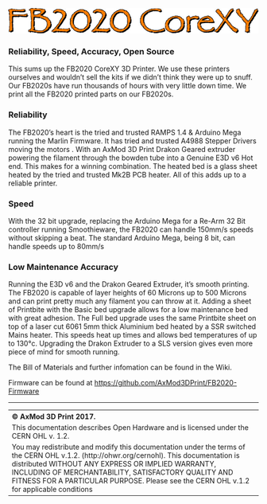 <img src="https://raw.githubusercontent.com/AxMod3DPrint/FB2020/master/Images/FB2020_logo.jpg" />

<h3>Reliability, Speed, Accuracy, Open Source</h3>

This sums up the FB2020 CoreXY 3D Printer. We use these printers ourselves and wouldn’t sell the kits if we didn’t think they were up to snuff. Our FB2020s have run thousands of hours with very little down time. We print all the FB2020 printed parts on our FB2020s.

<h3>Reliability</h3>

The FB2020’s heart is the tried and trusted RAMPS 1.4 & Arduino Mega running the Marlin Firmware. It has tried and trusted A4988 Stepper Drivers moving the motors . With an AxMod 3D Print Drakon Geared extruder powering the filament through the bowden tube into a Genuine E3D v6 Hot end. This makes for a winning combination. The heated bed is a glass sheet heated by the tried and trusted Mk2B PCB heater. All of this adds up to a reliable printer.

<h3>Speed</h3>

With the 32 bit upgrade, replacing the Arduino Mega for a Re-Arm 32 Bit controller running Smoothieware, the FB2020 can handle 150mm/s speeds without skipping a beat. The standard Arduino Mega, being 8 bit, can handle speeds up to 80mm/s

<h3>Low Maintenance Accuracy</h3>

Running the E3D v6 and the Drakon Geared Extruder, it’s smooth printing. The FB2020 is capable of layer heights of 60 Microns up to 500 Microns and can print pretty much any filament you can throw at it. Adding a sheet of Printbite with the Basic bed upgrade allows for a low maintenance bed with great adhesion. The Full bed upgrade uses the same Printbite sheet on top of a laser cut 6061 5mm thick Aluminium bed heated by a SSR switched Mains heater. This speeds heat up times and allows bed temperatures of up to 130°c.  Upgrading the Drakon Extruder to a SLS version gives even more piece of mind for smooth running.

The Bill of Materials and further infomation can be found in the Wiki.

Firmware can be found at https://github.com/AxMod3DPrint/FB2020-Firmware

<hr />
<table border="0px">
<th align="left">
&copy; AxMod 3D Print 2017.
</th>
<tr>
<td>
This documentation describes Open Hardware and is licensed under the CERN OHL v. 1.2.
</td>
</tr>
<tr>
<td>
You may redistribute and modify this documentation under the terms of the
CERN OHL v.1.2. (http://ohwr.org/cernohl). This documentation is distributed
WITHOUT ANY EXPRESS OR IMPLIED WARRANTY, INCLUDING OF
MERCHANTABILITY, SATISFACTORY QUALITY AND FITNESS FOR A
PARTICULAR PURPOSE. Please see the CERN OHL v.1.2 for applicable
conditions
</td>
</tr>
</table>
